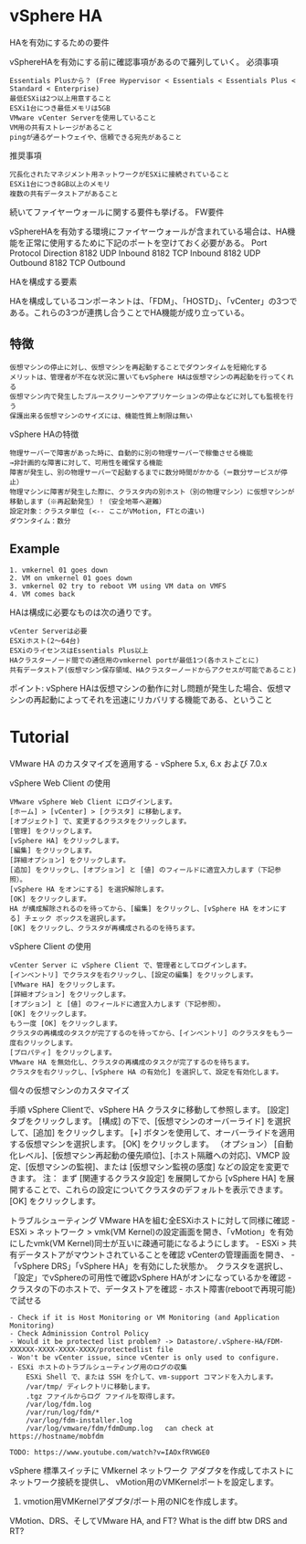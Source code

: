 

# vSphere HA


HAを有効にするための要件

vSphereHAを有効にする前に確認事項があるので羅列していく。
必須事項

	Essentials Plusから？ (Free Hypervisor < Essentials < Essentials Plus < Standard < Enterprise)
    最低ESXiは2つ以上用意すること
    ESXi1台につき最低メモリは5GB
    VMware vCenter Serverを使用していること
    VM用の共有ストレージがあること
    pingが通るゲートウェイや、信頼できる宛先があること

推奨事項

    冗長化されたマネジメント用ネットワークがESXiに接続されていること
    ESXi1台につき8GB以上のメモリ
    複数の共有データストアがあること

続いてファイヤーウォールに関する要件も挙げる。
FW要件

vSphereHAを有効する環境にファイヤーウォールが含まれている場合は、HA機能を正常に使用するために下記のポートを空けておく必要がある。
Port 	Protocol 	Direction
8182 	UDP 	Inbound
8182 	TCP 	Inbound
8182 	UDP 	Outbound
8182 	TCP 	Outbound

HAを構成する要素

 HAを構成しているコンポーネントは、「FDM」、「HOSTD」、「vCenter」の3つである。これらの3つが連携し合うことでHA機能が成り立っている。

## 特徴

    仮想マシンの停止に対し、仮想マシンを再起動することでダウンタイムを短縮化する
    メリットは、管理者が不在な状況に置いてもvSphere HAは仮想マシンの再起動を行ってくれる
    仮想マシン内で発生したブルースクリーンやアプリケーションの停止などに対しても監視を行う
    保護出来る仮想マシンのサイズには、機能性質上制限は無い

vSphere HAの特徴

    物理サーバーで障害があった時に、自動的に別の物理サーバーで稼働させる機能
    →非計画的な障害に対して、可用性を確保する機能
    障害が発生し、別の物理サーバーで起動するまでに数分時間がかかる（＝数分サービスが停止）
    物理マシンに障害が発生した際に、クラスタ内の別ホスト（別の物理マシン）に仮想マシンが移動します（※再起動発生）！（安全地帯へ避難）
    設定対象：クラスタ単位 (<-- ここがVMotion, FTとの違い)
    ダウンタイム：数分

## Example
	1. vmkernel 01 goes down
	2. VM on vmkernel 01 goes down
	3. vmkernel 02 try to reboot VM using VM data on VMFS
	4. VM comes back

HAは構成に必要なものは次の通りです。

    vCenter Serverは必要
    ESXiホスト(2～64台)
    ESXiのライセンスはEssentials Plus以上
    HAクラスターノード間での通信用のvmkernel portが最低1つ(各ホストごとに)
    共有データストア(仮想マシン保存領域、HAクラスターノードからアクセスが可能であること)

ポイント: vSphere HAは仮想マシンの動作に対し問題が発生した場合、仮想マシンの再起動によってそれを迅速にリカバリする機能である、ということ

# Tutorial

VMware HA のカスタマイズを適用する - vSphere 5.x, 6.x および 7.0.x

vSphere Web Client の使用

    VMware vSphere Web Client にログインします。
    [ホーム] > [vCenter] > [クラスタ] に移動します。
    [オブジェクト] で、変更するクラスタをクリックします。
    [管理] をクリックします。
    [vSphere HA] をクリックします。
    [編集] をクリックします。
    [詳細オプション] をクリックします。
    [追加] をクリックし、[オプション] と [値] のフィールドに適宜入力します（下記参照）。
    [vSphere HA をオンにする] を選択解除します。
    [OK] をクリックします。
    HA が構成解除されるのを待ってから、[編集] をクリックし、[vSphere HA をオンにする] チェック ボックスを選択します。
    [OK] をクリックし、クラスタが再構成されるのを待ちます。

vSphere Client の使用

    vCenter Server に vSphere Client で、管理者としてログインします。
    [インベントリ] でクラスタを右クリックし、[設定の編集] をクリックします。
    [VMware HA] をクリックします。
    [詳細オプション] をクリックします。
    [オプション] と [値] のフィールドに適宜入力します（下記参照）。
    [OK] をクリックします。
    もう一度 [OK] をクリックします。
    クラスタの再構成のタスクが完了するのを待ってから、[インベントリ] のクラスタをもう一度右クリックします。
    [プロパティ] をクリックします。
    VMware HA を無効化し、クラスタの再構成のタスクが完了するのを待ちます。
    クラスタを右クリックし、[vSphere HA の有効化] を選択して、設定を有効化します。

個々の仮想マシンのカスタマイズ


手順
    vSphere Clientで、vSphere HA クラスタに移動して参照します。
    [設定] タブをクリックします。
    [構成] の下で、[仮想マシンのオーバーライド] を選択して、[追加] をクリックします。
    [+] ボタンを使用して、オーバーライドを適用する仮想マシンを選択します。
    [OK] をクリックします。
    （オプション） [自動化レベル]、[仮想マシン再起動の優先順位]、[ホスト隔離への対応]、VMCP 設定、[仮想マシンの監視]、または [仮想マシン監視の感度] などの設定を変更できます。
    注： まず [関連するクラスタ設定] を展開してから [vSphere HA] を展開することで、これらの設定についてクラスタのデフォルトを表示できます。
    [OK] をクリックします。


トラブルシューティング
	VMware HAを組む全ESXiホストに対して同様に確認
	- ESXi > ネットワーク > vmk(VM Kernel)の設定画面を開き、「vMotion」を有効にしたvmk(VM Kernel)同士が互いに疎通可能になるようにします。
	- ESXi > 共有データストアがマウントされていることを確認
	vCenterの管理画面を開き、
	- 「vSphere DRS」「vSphere HA」を有効にした状態か。　クラスタを選択し、「設定」でvSphereの可用性で確認vSphere HAがオンになっているかを確認
	- クラスタの下のホストで、データストアを確認
	- ホスト障害(rebootで再現可能)で試せる

	- Check if it is Host Monitoring or VM Monitoring (and Application Monitoring)
	- Check Adminission Control Policy
	- Would it be protected list problem? -> Datastore/.vSphere-HA/FDM-XXXXXX-XXXX-XXXX-XXXX/protectedlist file
	- Won't be vCenter issue, since vCenter is only used to configure.
	- ESXi ホストのトラブルシューティング用のログの収集
		ESXi Shell で、または SSH を介して、vm-support コマンドを入力します。
		/var/tmp/ ディレクトリに移動します。
		.tgz ファイルからログ ファイルを取得します。
		/var/log/fdm.log
		/var/run/log/fdm/*
		/var/log/fdm-installer.log
		/var/log/vmware/fdm/fdmDump.log   can check at https://hostname/mobfdm

	TODO: https://www.youtube.com/watch?v=IAOxfRVWGE0


vSphere 標準スイッチに VMkernel ネットワーク アダプタを作成してホストにネットワーク接続を提供し、
vMotion用のVMKernelポートを設定します。
1. vmotion用VMKernelアダプタ/ポート用のNICを作成します。



VMotion、DRS、そしてVMware HA, and FT?
What is the diff btw DRS and RT?


